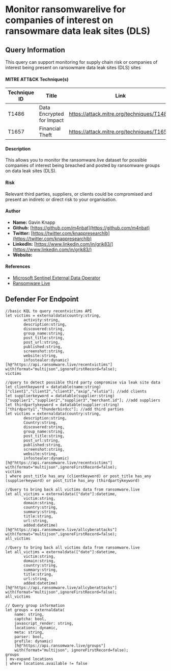 # Monitor ransomwarelive for companies of interest on ransowmare data leak sites (DLS)

## Query Information
This query can support monitoring for supply chain risk or companies of interest being present on ransowmare data leak sites (DLS) sites

#### MITRE ATT&CK Technique(s)

| Technique ID | Title                                 | Link                                                         |
|--------------|---------------------------------------|--------------------------------------------------------------|
|    T1486    | Data Encrypted for Impact | https://attack.mitre.org/techniques/T1486/ |
| T1657 | Financial Theft | https://attack.mitre.org/techniques/T1657 |

#### Description
This allows you to monitor the ransomware.live dataset for possible companies of interest being breached and posted by ransomware groups on data leak sites (DLS).

#### Risk
Relevant third parties, suppliers, or clients could be compromised and present an indiretc or direct risk to your organisation.

#### Author 
- **Name:** Gavin Knapp
- **Github:** [https://github.com/m4nbat](https://github.com/m4nbat)
- **Twitter:** [https://twitter.com/knappresearchlb](https://twitter.com/knappresearchlb)
- **LinkedIn:** [https://www.linkedin.com/in/grjk83/](https://www.linkedin.com/in/grjk83/)
- **Website:**

#### References
- [Microsoft Sentinel External Data Operator](https://learn.microsoft.com/en-us/azure/data-explorer/kusto/query/externaldata-operator?pivots=azuredataexplorer)
- [Ransomware Live](https://ransomware.live/#/)

## Defender For Endpoint
```KQL
//basic KQL to query recentvictims API
let victims = externaldata(country:string,
        activity:string,
        description:string,
        discovered:string,
        group_name:string,
        post_title:string,
        post_url:string,
        published:string,
        screenshot:string,
        website:string,
        infostealer:dynamic)
[h@"https://api.ransomware.live/recentvictims"]
with(format="multijson",ignoreFirstRecord=false);
victims
```

```KQL
//query to detect possible third party compromise via leak site data
let clientkeyword = datatable(name:string)["client1","client2","client3","axip","elutia"]; //add clients
let supplierkeyword = datatable(supplier:string)["supplier1","supplier2","supplier3","merchant.id"]; //add suppliers
let thirdpartykeyword = datatable(supplier:string)["thirdparty1","thunderbirdcc"]; //add third parties
let victims = externaldata(country:string,
        description:string,
        Country:string,
        discovered:string,
        group_name:string,
        post_title:string,
        post_url:string,
        published:string,
        screenshot:string,
        website:string,
        infostealer:dynamic)
[h@"https://api.ransomware.live/recentvictims"]
with(format="multijson",ignoreFirstRecord=false);
victims
| where post_title has_any (clientkeyword) or post_title has_any (supplierkeyword) or post_title has_any (thirdpartykeyword)
```

```KQL
//Query to bring back all victims data from ransomware.live
let all_victims = externaldata(["date"]:datetime,
        victim:string,
        domain:string,
        country:string,
        summary:string,
        title:string,
        url:string,
        added:datetime)
[h@"https://api.ransomware.live/allcyberattacks"]
with(format="multijson",ignoreFirstRecord=false);
all_victims
```

```KQL
//Query to bring back all victims data from ransomware.live
let all_victims = externaldata(["date"]:datetime,
        victim:string,
        domain:string,
        country:string,
        summary:string,
        title:string,
        url:string,
        added:datetime)
[h@"https://api.ransomware.live/allcyberattacks"]
with(format="multijson",ignoreFirstRecord=false);
all_victims
```

```KQL
// Query group information
let groups = externaldata(
    name: string,
    captcha: bool,
    javascript_render: string,
    locations: dynamic,
    meta: string, 
    parser: bool,
    profile: dynamic)
    [h@"https://api.ransomware.live/groups"]
    with(format="multijson", ignoreFirstRecord=false);
groups
| mv-expand locations
| where locations.available != false
```
